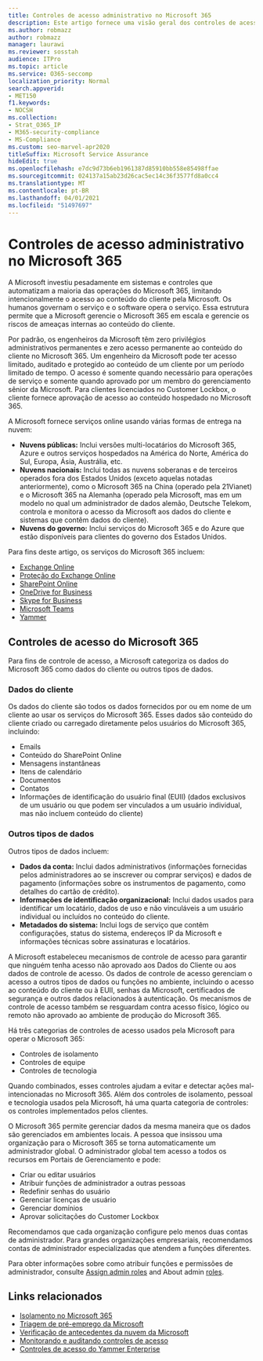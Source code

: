 ```yaml
---
title: Controles de acesso administrativo no Microsoft 365
description: Este artigo fornece uma visão geral dos controles de acesso administrativo e categorização de dados no Microsoft 365.
ms.author: robmazz
author: robmazz
manager: laurawi
ms.reviewer: sosstah
audience: ITPro
ms.topic: article
ms.service: O365-seccomp
localization_priority: Normal
search.appverid:
- MET150
f1.keywords:
- NOCSH
ms.collection:
- Strat_O365_IP
- M365-security-compliance
- MS-Compliance
ms.custom: seo-marvel-apr2020
titleSuffix: Microsoft Service Assurance
hideEdit: true
ms.openlocfilehash: e7dc9d73b6eb1961387d85910bb558e85498ffae
ms.sourcegitcommit: 024137a15ab23d26cac5ec14c36f3577fd8a0cc4
ms.translationtype: MT
ms.contentlocale: pt-BR
ms.lasthandoff: 04/01/2021
ms.locfileid: "51497697"
---
```

# <a name="administrative-access-controls-in-microsoft-365"></a>Controles de acesso administrativo no Microsoft 365 

A Microsoft investiu pesadamente em sistemas e controles que automatizam a maioria das operações do Microsoft 365, limitando intencionalmente o acesso ao conteúdo do cliente pela Microsoft. Os humanos governam o serviço e o software opera o serviço. Essa estrutura permite que a Microsoft gerencie o Microsoft 365 em escala e gerencie os riscos de ameaças internas ao conteúdo do cliente.

Por padrão, os engenheiros da Microsoft têm zero privilégios administrativos permanentes e zero acesso permanente ao conteúdo do cliente no Microsoft 365. Um engenheiro da Microsoft pode ter acesso limitado, auditado e protegido ao conteúdo de um cliente por um período limitado de tempo. O acesso é somente quando necessário para operações de serviço e somente quando aprovado por um membro do gerenciamento sênior da Microsoft. Para clientes licenciados no Customer Lockbox, o cliente fornece aprovação de acesso ao conteúdo hospedado no Microsoft 365.

A Microsoft fornece serviços online usando várias formas de entrega na nuvem:

- **Nuvens públicas:** Inclui versões multi-locatários do Microsoft 365, Azure e outros serviços hospedados na América do Norte, América do Sul, Europa, Ásia, Austrália, etc.
- **Nuvens nacionais:** Inclui todas as nuvens soberanas e de terceiros operados fora dos Estados Unidos (exceto aquelas notadas anteriormente), como o Microsoft 365 na China (operado pela 21Vianet) e o Microsoft 365 na Alemanha (operado pela Microsoft, mas em um modelo no qual um administrador de dados alemão, Deutsche Telekom, controla e monitora o acesso da Microsoft aos dados do cliente e sistemas que contêm dados do cliente).
- **Nuvens do governo:** Inclui serviços do Microsoft 365 e do Azure que estão disponíveis para clientes do governo dos Estados Unidos.

Para fins deste artigo, os serviços do Microsoft 365 incluem:

- [Exchange Online](/Exchange/exchange-online)
- [Proteção do Exchange Online](/Office365/SecurityCompliance/eop/exchange-online-protection-overview)
- [SharePoint Online](/sharepoint/sharepoint-online)
- [OneDrive for Business](/OneDrive/onedrive)
- [Skype for Business](/SkypeForBusiness/skype-for-business-online)
- [Microsoft Teams](/MicrosoftTeams/Teams-overview)
- [Yammer](/yammer/yammer-landing-page)

## <a name="microsoft-365-access-controls"></a>Controles de acesso do Microsoft 365

Para fins de controle de acesso, a Microsoft categoriza os dados do Microsoft 365 como dados do cliente ou outros tipos de dados.

### <a name="customer-data"></a>Dados do cliente

Os dados do cliente são todos os dados fornecidos por ou em nome de um cliente ao usar os serviços do Microsoft 365. Esses dados são conteúdo do cliente criado ou carregado diretamente pelos usuários do Microsoft 365, incluindo:

- Emails
- Conteúdo do SharePoint Online
- Mensagens instantâneas
- Itens de calendário
- Documentos
- Contatos
- Informações de identificação do usuário final (EUII) (dados exclusivos de um usuário ou que podem ser vinculados a um usuário individual, mas não incluem conteúdo do cliente)

### <a name="other-types-of-data"></a>Outros tipos de dados

Outros tipos de dados incluem:

- **Dados da conta:** Inclui dados administrativos (informações fornecidas pelos administradores ao se inscrever ou comprar serviços) e dados de pagamento (informações sobre os instrumentos de pagamento, como detalhes do cartão de crédito).
- **Informações de identificação organizacional:** Inclui dados usados para identificar um locatário, dados de uso e não vinculáveis a um usuário individual ou incluídos no conteúdo do cliente.
- **Metadados do sistema:** Inclui logs de serviço que contêm configurações, status do sistema, endereços IP da Microsoft e informações técnicas sobre assinaturas e locatários.

A Microsoft estabeleceu mecanismos de controle de acesso para garantir que ninguém tenha acesso não aprovado aos Dados do Cliente ou aos dados de controle de acesso. Os dados de controle de acesso gerenciam o acesso a outros tipos de dados ou funções no ambiente, incluindo o acesso ao conteúdo do cliente ou à EUII, senhas da Microsoft, certificados de segurança e outros dados relacionados à autenticação. Os mecanismos de controle de acesso também se resguardam contra acesso físico, lógico ou remoto não aprovado ao ambiente de produção do Microsoft 365.

Há três categorias de controles de acesso usados pela Microsoft para operar o Microsoft 365:

- Controles de isolamento
- Controles de equipe
- Controles de tecnologia

Quando combinados, esses controles ajudam a evitar e detectar ações mal-intencionadas no Microsoft 365. Além dos controles de isolamento, pessoal e tecnologia usados pela Microsoft, há uma quarta categoria de controles: os controles implementados pelos clientes.

O Microsoft 365 permite gerenciar dados da mesma maneira que os dados são gerenciados em ambientes locais. A pessoa que insissou uma organização para o Microsoft 365 se torna automaticamente um administrador global. O administrador global tem acesso a todos os recursos em Portais de Gerenciamento e pode:

- Criar ou editar usuários
- Atribuir funções de administrador a outras pessoas
- Redefinir senhas do usuário
- Gerenciar licenças de usuário
- Gerenciar domínios
- Aprovar solicitações do Customer Lockbox

Recomendamos que cada organização configure pelo menos duas contas de administrador. Para grandes organizações empresariais, recomendamos contas de administrador especializadas que atendem a funções diferentes.

Para obter informações sobre como atribuir funções e permissões de administrador, consulte [Assign admin roles](/microsoft-365/admin/add-users/assign-admin-roles) and About admin [roles](/microsoft-365/admin/add-users/about-admin-roles).

## <a name="related-links"></a>Links relacionados

- [Isolamento no Microsoft 365](assurance-isolation-in-microsoft-365.md)
- [Triagem de pré-emprego da Microsoft](assurance-pre-employment-screening.md)
- [Verificação de antecedentes da nuvem da Microsoft](assurance-cloud-background-check.md)
- [Monitorando e auditando controles de acesso ](assurance-monitoring-and-auditing-access-controls.md)
- [Controles de acesso do Yammer Enterprise](assurance-yammer-enterprise-access-controls.md)
